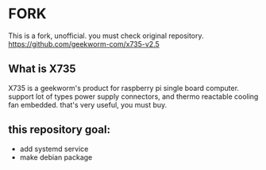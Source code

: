 # FORK
This is a fork, unofficial. you must check original repository.
https://github.com/geekworm-com/x735-v2.5

## What is X735
X735 is a geekworm's product for raspberry pi single board computer. support lot of types power supply connectors, and thermo reactable cooling fan embedded.
that's very useful, you must buy.

## this repository goal:
* add systemd service
* make debian package
